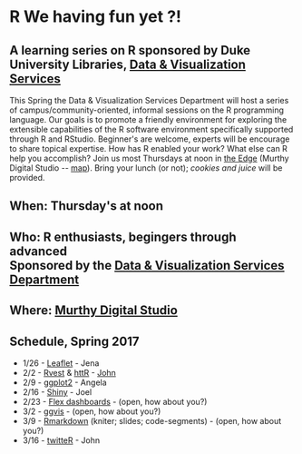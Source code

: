# R We having fun yet ?!
## A learning series on R sponsored by Duke University Libraries, [Data & Visualization Services](http://library.duke.edu/data)
This Spring the Data & Visualization Services Department will host a series of campus/community-oriented, informal sessions on the R programming language.  Our goals is to promote a friendly environment for exploring the extensible capabilities of the R software environment specifically supported through R and RStudio.  Beginner's are welcome, experts will be encourage to share topical expertise.  How has R enabled your work?  What else can R help you accomplish?  Join us most Thursdays at noon in [the Edge](http://library.duke.edu/edge) (Murthy Digital Studio -- [map](http://library.duke.edu/edge/spaces)).  Bring your lunch (or not); *cookies and juice* will be provided.

## When:  Thursday's at noon

## Who:  R enthusiasts, begingers through advanced <br>Sponsored by the [Data & Visualization Services Department](http://library.duke.edu/data) 

## Where:  [Murthy Digital Studio](http://library.duke.edu/edge/spaces)

## Schedule, Spring 2017

* 1/26 - [Leaflet](https://rstudio.github.io/leaflet/) - Jena  
* 2/2 - [Rvest](https://blog.rstudio.org/2014/11/24/rvest-easy-web-scraping-with-r/) & [httR](https://github.com/hadley/httr/) - [John](https://github.com/libjohn)  
* 2/9 - [ggplot2](http://ggplot2.org/) - Angela  
* 2/16 - [Shiny](http://shiny.rstudio.com/) - Joel  
* 2/23 - [Flex dashboards](http://rmarkdown.rstudio.com/flexdashboard/)  - (open, how about you?)  
* 3/2 - [ggvis](http://ggvis.rstudio.com/) - (open, how about you?)  
* 3/9 - [Rmarkdown](http://rmarkdown.rstudio.com/) (kniter; slides; code-segments) - (open, how about you?)  
* 3/16 - [twitteR](https://www.r-bloggers.com/search/Twitter/) - John  
